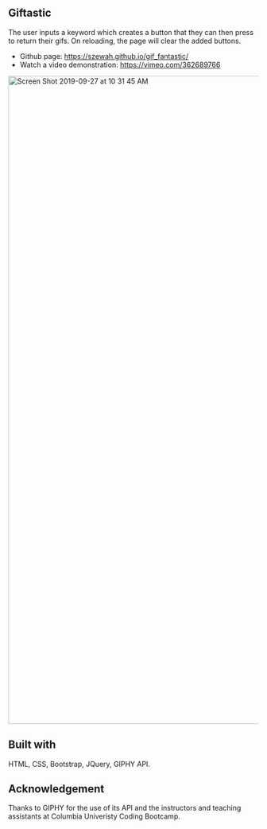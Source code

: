 ## Giftastic
The user inputs a keyword which creates a button that they can then press to return their gifs. On reloading, the page will clear the added buttons.

- Github page: https://szewah.github.io/gif_fantastic/
- Watch a video demonstration: https://vimeo.com/362689766

<img width="1302" alt="Screen Shot 2019-09-27 at 10 31 45 AM" src="https://user-images.githubusercontent.com/32065713/65777423-07eacc80-e112-11e9-9371-b873bd702a42.png">



## Built with
HTML, CSS, Bootstrap, JQuery, GIPHY API.

## Acknowledgement
Thanks to GIPHY for the use of its API and the instructors and teaching assistants at Columbia Univeristy Coding Bootcamp.
